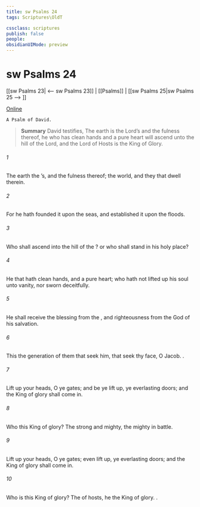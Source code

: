```yaml
---
title: sw Psalms 24
tags: Scriptures\OldT

cssclass: scriptures
publish: false
people:
obsidianUIMode: preview
---
```


# sw Psalms 24
[[sw Psalms 23| <-- sw Psalms 23]] | [[Psalms]] | [[sw Psalms 25|sw Psalms 25 --> ]]

[Online](https://churchofjesuschrist.org/study/scriptures/ot/ps/24?lang=eng)

```
A Psalm of David.
```

> __Summary__
David testifies, The earth is the Lord’s and the fulness thereof, he who has clean hands and a pure heart will ascend unto the hill of the Lord, and the Lord of Hosts is the King of Glory.

###### 1 
The earth  the ’s, and the fulness thereof; the world, and they that dwell therein.

###### 2 
For he hath founded it upon the seas, and established it upon the floods.

###### 3 
Who shall ascend into the hill of the ? or who shall stand in his holy place?

###### 4 
He that hath clean hands, and a pure heart; who hath not lifted up his soul unto vanity, nor sworn deceitfully.

###### 5 
He shall receive the blessing from the , and righteousness from the God of his salvation.

###### 6 
This  the generation of them that seek him, that seek thy face, O Jacob. .

###### 7 
Lift up your heads, O ye gates; and be ye lift up, ye everlasting doors; and the King of glory shall come in.

###### 8 
Who  this King of glory? The  strong and mighty, the  mighty in battle.

###### 9 
Lift up your heads, O ye gates; even lift  up, ye everlasting doors; and the King of glory shall come in.

###### 10 
Who is this King of glory? The  of hosts, he  the King of glory. .


